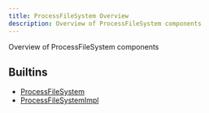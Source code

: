 ```yaml
---
title: ProcessFileSystem Overview
description: Overview of ProcessFileSystem components
---
```

Overview of ProcessFileSystem components
## Builtins
* [ProcessFileSystem](/docs/components/processfilesystem/processfilesystem/)
* [ProcessFileSystemImpl](/docs/components/processfilesystem/processfilesystemimpl/)